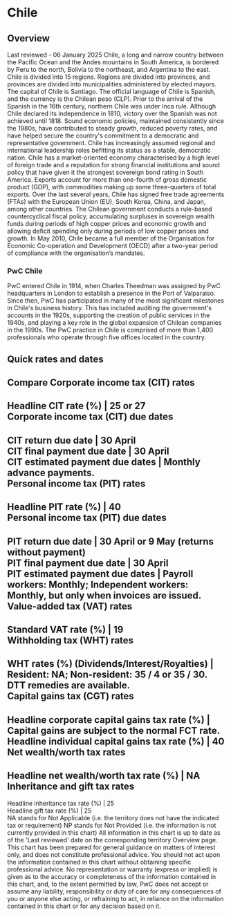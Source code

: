 # Chile
## Overview
Last reviewed - 06 January 2025
Chile, a long and narrow country between the Pacific Ocean and the Andes mountains in South America, is bordered by Peru to the north, Bolivia to the northeast, and Argentina to the east. Chile is divided into 15 regions. Regions are divided into provinces, and provinces are divided into municipalities administered by elected mayors. The capital of Chile is Santiago. The official language of Chile is Spanish, and the currency is the Chilean peso (CLP).
Prior to the arrival of the Spanish in the 16th century, northern Chile was under Inca rule. Although Chile declared its independence in 1810, victory over the Spanish was not achieved until 1818.
Sound economic policies, maintained consistently since the 1980s, have contributed to steady growth, reduced poverty rates, and have helped secure the country's commitment to a democratic and representative government. Chile has increasingly assumed regional and international leadership roles befitting its status as a stable, democratic nation. Chile has a market-oriented economy characterised by a high level of foreign trade and a reputation for strong financial institutions and sound policy that have given it the strongest sovereign bond rating in South America. Exports account for more than one-fourth of gross domestic product (GDP), with commodities making up some three-quarters of total exports. Over the last several years, Chile has signed free trade agreements (FTAs) with the European Union (EU), South Korea, China, and Japan, among other countries.
The Chilean government conducts a rule-based countercyclical fiscal policy, accumulating surpluses in sovereign wealth funds during periods of high copper prices and economic growth and allowing deficit spending only during periods of low copper prices and growth. In May 2010, Chile became a full member of the Organisation for Economic Co-operation and Development (OECD) after a two-year period of compliance with the organisation’s mandates.
### PwC Chile
PwC entered Chile in 1914, when Charles Theedman was assigned by PwC headquarters in London to establish a presence in the Port of Valparaiso. Since then, PwC has participated in many of the most significant milestones in Chile's business history. This has included auditing the government's accounts in the 1920s, supporting the creation of public services in the 1940s, and playing a key role in the global expansion of Chilean companies in the 1990s. The PwC practice in Chile is comprised of more than 1,400 professionals who operate through five offices located in the country.
## Quick rates and dates
Compare
Corporate income tax (CIT) rates   
---  
Headline CIT rate (%) |  25 or 27  
Corporate income tax (CIT) due dates   
---  
CIT return due date |  30 April  
CIT final payment due date |  30 April  
CIT estimated payment due dates |  Monthly advance payments.  
Personal income tax (PIT) rates   
---  
Headline PIT rate (%) |  40  
Personal income tax (PIT) due dates   
---  
PIT return due date |  30 April or 9 May (returns without payment)  
PIT final payment due date |  30 April  
PIT estimated payment due dates |  Payroll workers: Monthly; Independent workers: Monthly, but only when invoices are issued.  
Value-added tax (VAT) rates   
---  
Standard VAT rate (%) |  19  
Withholding tax (WHT) rates   
---  
WHT rates (%) (Dividends/Interest/Royalties) |  Resident: NA; Non-resident: 35 / 4 or 35 / 30. DTT remedies are available.  
Capital gains tax (CGT) rates   
---  
Headline corporate capital gains tax rate (%) |  Capital gains are subject to the normal FCT rate.  
Headline individual capital gains tax rate (%) |  40  
Net wealth/worth tax rates   
---  
Headline net wealth/worth tax rate (%) |  NA  
Inheritance and gift tax rates   
---  
Headline inheritance tax rate (%) |  25  
Headline gift tax rate (%) |  25  
NA stands for Not Applicable (i.e. the territory does not have the indicated tax or requirement)
NP stands for Not Provided (i.e. the information is not currently provided in this chart) 
All information in this chart is up to date as of the 'Last reviewed' date on the corresponding territory Overview page. This chart has been prepared for general guidance on matters of interest only, and does not constitute professional advice. You should not act upon the information contained in this chart without obtaining specific professional advice. No representation or warranty (express or implied) is given as to the accuracy or completeness of the information contained in this chart, and, to the extent permitted by law, PwC does not accept or assume any liability, responsibility or duty of care for any consequences of you or anyone else acting, or refraining to act, in reliance on the information contained in this chart or for any decision based on it.
